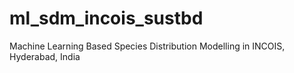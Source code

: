 # ml_sdm_incois_sustbd
Machine Learning Based Species Distribution Modelling in INCOIS, Hyderabad, India
